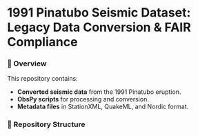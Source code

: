 # **1991 Pinatubo Seismic Dataset: Legacy Data Conversion & FAIR Compliance**

### **📌 Overview**
This repository contains:
- **Converted seismic data** from the 1991 Pinatubo eruption.
- **ObsPy scripts** for processing and conversion.
- **Metadata files** in StationXML, QuakeML, and Nordic format.

### **📂 Repository Structure**

